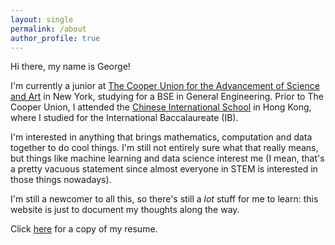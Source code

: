 ```yaml
---
layout: single
permalink: /about
author_profile: true
---
```


Hi there, my name is George!

I'm currently a junior at [The Cooper Union for the Advancement of Science
and Art](http://cooper.edu/welcome) in New York, studying for a BSE in
General Engineering. Prior to The Cooper Union, I attended the
[Chinese International School](https://www.cis.edu.hk/) in Hong Kong, where 
I studied for the International Baccalaureate (IB).

I'm interested in anything that brings mathematics, computation and data
together to do cool things. I'm still not entirely sure what that really means,
but things like machine learning and data science interest me (I mean, that's a
pretty vacuous statement since almost everyone in STEM is interested in those
things nowadays).

I'm still a newcomer to all this, so there's still a _lot_ stuff for me to
learn: this website is just to document my thoughts along the way.

Click
[here](https://raw.githubusercontent.com/eigenfoo/eigenfoo.github.io/master/stuff/resume.pdf)
for a copy of my resume.

